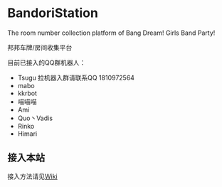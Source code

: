 # BandoriStation

The room number collection platform of Bang Dream! Girls Band Party!

邦邦车牌/房间收集平台

目前已接入的QQ群机器人：
- Tsugu 拉机器入群请联系QQ 1810972564
- mabo
- kkrbot
- 喵喵喵
- Ami
- Quo丶Vadis
- Rinko
- Himari

## 接入本站

接入方法请见[Wiki](https://github.com/maborosh/BandoriStation/wiki)
